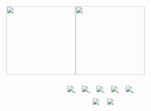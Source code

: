 <div style="display: flex; flex-direction: row;">
  <img height="180em" src="https://github-readme-stats.vercel.app/api?username=mmaachado&show_icons=true&theme=tokyonight&include_all_commits=true&count_private=true"/>
  <img height="180em" src="https://github-readme-stats.vercel.app/api/top-langs/?username=mmaachado&layout=compact&langs_count=7&theme=tokyonight"/>
</div>
  
  ##

  <p align="center">
  
  <a href="https://www.w3.org/html/">
    <img alt:"HTML5" src="https://img.shields.io/badge/html5-%23E34F26.svg?style=for-the-badge&logo=html5&logoColor=white"/>
  </a>
 &emsp;
  
  <a href="https://www.w3schools.com/css/default.asp">
    <img alt:"CSS3" src="https://img.shields.io/badge/css3-%231572B6.svg?style=for-the-badge&logo=css3&logoColor=white"/>
  </a>
 &emsp;
  
  <a href="https://developer.mozilla.org/en-US/docs/Web/JavaScript">
    <img alt:"JavaScript" src="https://img.shields.io/badge/javascript-%23323330.svg?style=for-the-badge&logo=javascript&logoColor=%23F7DF1E"/>
  </a>
 &emsp;
    
  <a href="https://docs.microsoft.com/en-us/dotnet/csharp/tour-of-csharp/">
    <img alt:"C#" src="https://img.shields.io/badge/c%23-%23239120.svg?style=for-the-badge&logo=c-sharp&logoColor=white"/>
  </a>
 &emsp;
    
 <a href="https://unity.com/">
    <img alt:"Unity" src="https://img.shields.io/badge/unity-%23000000.svg?style=for-the-badge&logo=unity&logoColor=white"/>
  </a>
 &emsp;
    
</p>
  
<div align="center">

<a target="_blank" href="https://www.linkedin.com/in/marcelo-machado/"><img src="https://img.shields.io/badge/linkedin-%230077B5.svg?style=for-the-badge&logo=linkedin&logoColor=white"></img></a>
&emsp;
<a target="_blank" href="mailto:mjoelmachadojr@gmail.com"><img src="https://img.shields.io/badge/Gmail-D14836?style=for-the-badge&logo=gmail&logoColor=white"></img></a>

</div>
